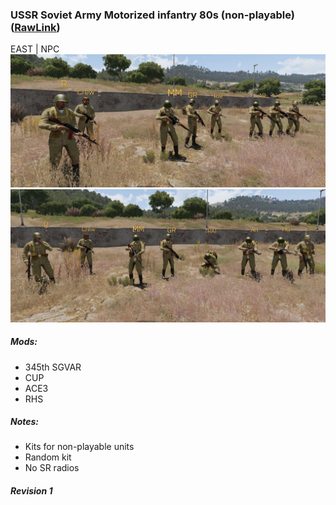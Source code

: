 ### USSR Soviet Army Motorized infantry 80s (non-playable)  ([RawLink](https://raw.githubusercontent.com/rempopo/Gear_Kits_Collection/master/East/USSR%20SA%20Motorized%20NPC/Kits%20USSR%20SA%20Motorized%20NPC.sqf))
EAST | NPC
<br />
<img src="https://raw.githubusercontent.com/rempopo/Gear_Kits_Collection/master/East/USSR%20SA%20Motorized%20NPC/overview_1.jpg" />
<img src="https://raw.githubusercontent.com/rempopo/Gear_Kits_Collection/master/East/USSR%20SA%20Motorized%20NPC/overview_2.jpg" />

##### Mods:
- 345th SGVAR
- CUP
- ACE3
- RHS

##### Notes:
- Kits for non-playable units
- Random kit
- No SR radios

##### Revision 1
